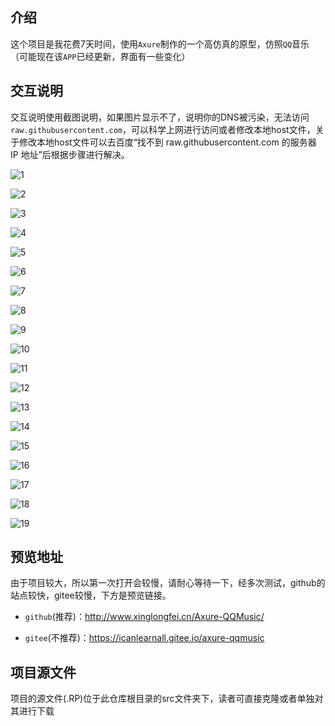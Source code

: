 ## 介绍

这个项目是我花费7天时间，使用`Axure`制作的一个高仿真的原型，仿照`QQ`音乐（可能现在该`APP`已经更新，界面有一些变化）



## 交互说明

交互说明使用截图说明，如果图片显示不了，说明你的DNS被污染，无法访问`raw.githubusercontent.com`，可以科学上网进行访问或者修改本地host文件，关于修改本地host文件可以去百度“找不到 raw.githubusercontent.com 的服务器 IP 地址”后根据步骤进行解决。

![1](https://github.com/TheYoungLad/Axure-QQMusic/blob/master/intro-img/1.png)

![2](https://github.com/TheYoungLad/Axure-QQMusic/blob/master/intro-img/2.png)

![3](https://github.com/TheYoungLad/Axure-QQMusic/blob/master/intro-img/3.png)

![4](https://github.com/TheYoungLad/Axure-QQMusic/blob/master/intro-img/4.png)

![5](https://github.com/TheYoungLad/Axure-QQMusic/blob/master/intro-img/5.png)

![6](https://github.com/TheYoungLad/Axure-QQMusic/blob/master/intro-img/6.png)

![7](https://github.com/TheYoungLad/Axure-QQMusic/blob/master/intro-img/7.png)

![8](https://github.com/TheYoungLad/Axure-QQMusic/blob/master/intro-img/8.png)

![9](https://github.com/TheYoungLad/Axure-QQMusic/blob/master/intro-img/9.png)

![10](https://github.com/TheYoungLad/Axure-QQMusic/blob/master/intro-img/10.png)

![11](https://github.com/TheYoungLad/Axure-QQMusic/blob/master/intro-img/11.png)

![12](https://github.com/TheYoungLad/Axure-QQMusic/blob/master/intro-img/12.png)

![13](https://github.com/TheYoungLad/Axure-QQMusic/blob/master/intro-img/13.png)

![14](https://github.com/TheYoungLad/Axure-QQMusic/blob/master/intro-img/14.png)

![15](https://github.com/TheYoungLad/Axure-QQMusic/blob/master/intro-img/15.png)

![16](https://github.com/TheYoungLad/Axure-QQMusic/blob/master/intro-img/16.png)

![17](https://github.com/TheYoungLad/Axure-QQMusic/blob/master/intro-img/17.png)

![18](https://github.com/TheYoungLad/Axure-QQMusic/blob/master/intro-img/18.png)

![19](https://github.com/TheYoungLad/Axure-QQMusic/blob/master/intro-img/19.png)




## 预览地址

由于项目较大，所以第一次打开会较慢，请耐心等待一下，经多次测试，github的站点较快，gitee较慢，下方是预览链接。

* `github`(推荐)：http://www.xinglongfei.cn/Axure-QQMusic/

* `gitee`(不推荐)：https://icanlearnall.gitee.io/axure-qqmusic



## 项目源文件

项目的源文件(.RP)位于此仓库根目录的src文件夹下，读者可直接克隆或者单独对其进行下载
